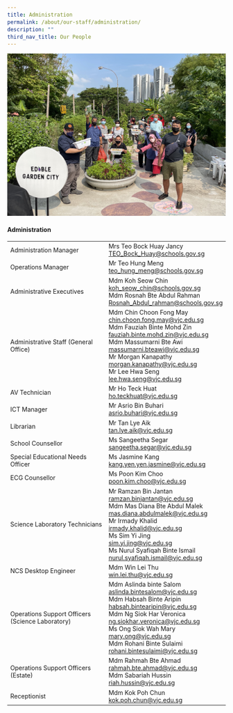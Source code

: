 ```yaml
---
title: Administration
permalink: /about/our-staff/administration/
description: ""
third_nav_title: Our People
---
```

![](/images/eas%20photo2022_2.jpg)
#### Administration



|  |  | 
| -------- | -------- |
|Administration Manager	|Mrs Teo Bock Huay Jancy<br>[TEO_Bock_Huay@schools.gov.sg](mailto:TEO_Bock_Huay@schools.gov.sg)|
|Operations Manager	|Mr Teo Hung Meng<br>[teo_hung_meng@schools.gov.sg](mailto:teo_hung_meng@schools.gov.sg)|
|Administrative Executives|	Mdm Koh Seow Chin<br>[koh_seow_chin@schools.gov.sg](mailto:koh_seow_chin@schools.gov.sg)<br>Mdm Rosnah Bte Abdul Rahman<br>[Rosnah_Abdul_rahman@schools.gov.sg](mailto:Rosnah_Abdul_rahman@schools.gov.sg)
|Administrative Staff (General Office)|	Mdm Chin Choon Fong May<br>[chin.choon.fong.may@vjc.edu.sg](mailto:chin.choon.fong.may@vjc.edu.sg)<br>	Mdm Fauziah Binte Mohd Zin<br>[fauziah.binte.mohd.zin@vjc.edu.sg](mailto:fauziah.binte.mohd.zin@vjc.edu.sg)<br>Mdm Massumarni Bte Awi<br>[massumarni.bteawi@vjc.edu.sg](mailto:massumarni.bteawi@vjc.edu.sg)<br>Mr Morgan Kanapathy<br>[morgan.kanapathy@vjc.edu.sg](mailto:morgan.kanapathy@vjc.edu.sg)<br>Mr Lee Hwa Seng<br>[lee.hwa.seng@vjc.edu.sg](mailto:lee.hwa.seng@vjc.edu.sg)|
|AV Technician|	Mr Ho Teck Huat<br>[ho.teckhuat@vjc.edu.sg](mailto:ho.teckhuat@vjc.edu.sg)|
|ICT Manager|	Mr Asrio Bin Buhari<br>[asrio.buhari@vjc.edu.sg](mailto:asrio.buhari@vjc.edu.sg)|
|Librarian|	Mr Tan Lye Aik<br>[tan.lye.aik@vjc.edu.sg](mailto:tan.lye.aik@vjc.edu.sg)|
|School Counsellor|	Ms Sangeetha Segar<br>[sangeetha.segar@vjc.edu.sg](mailto:sangeetha.segar@vjc.edu.sg)|
|Special Educational Needs Officer|	Ms Jasmine Kang<br>[kang.yen.yen.jasmine@vjc.edu.sg](mailto:kang.yen.yen.jasmine@vjc.edu.sg)|
|ECG Counsellor|	Ms Poon Kim Choo<br>[poon.kim.choo@vjc.edu.sg](mailto:poon.kim.choo@vjc.edu.sg)|
|Science Laboratory Technicians|	Mr Ramzan Bin Jantan<br>[ramzan.binjantan@vjc.edu.sg](mailto:ramzan.binjantan@vjc.edu.sg)<br>Mdm Mas Diana Bte Abdul Malek<br>[mas.diana.abdulmalek@vjc.edu.sg](mailto:mas.diana.abdulmalek@vjc.edu.sg)<br>Mr Irmady Khalid<br>[irmady.khalid@vjc.edu.sg](mailto:irmady.khalid@vjc.edu.sg)<br>Ms Sim Yi Jing<br>[sim.yi.jing@vjc.edu.sg](mailto:sim.yi.jing@vjc.edu.sg)<br>Ms Nurul Syafiqah Binte Ismail<br>[nurul.syafiqah.ismail@vjc.edu.sg](mailto:nurul.syafiqah.ismail@vjc.edu.sg)|
|NCS Desktop Engineer|	Mdm Win Lei Thu<br>[win.lei.thu@vjc.edu.sg](mailto:win.lei.thu@vjc.edu.sg)|
|Operations Support Officers (Science Laboratory)|	Mdm Aslinda binte Salom<br>[aslinda.bintesalom@vjc.edu.sg](mailto:aslinda.bintesalom@vjc.edu.sg)<br>Mdm Habsah Binte Aripin<br>[habsah.bintearipin@vjc.edu.sg](mailto:habsah.bintearipin@vjc.edu.sg)<br>Mdm Ng Siok Har Veronica<br>[ng.siokhar.veronica@vjc.edu.sg](mailto:ng.siokhar.veronica@vjc.edu.sg)<br>Ms Ong Siok Wah Mary<br>[mary.ong@vjc.edu.sg](mailto:mary.ong@vjc.edu.sg)<br>Mdm Rohani Binte Sulaimi<br>[rohani.bintesulaimi@vjc.edu.sg](mailto:rohani.bintesulaimi@vjc.edu.sg)|
|Operations Support Officers (Estate)|	Mdm Rahmah Bte Ahmad<br>[rahmah.bte.ahmad@vjc.edu.sg](mailto:rahmah.bte.ahmad@vjc.edu.sg)<br>Mdm Sabariah Hussin<br>[riah.hussin@vjc.edu.sg](mailto:riah.hussin@vjc.edu.sg)|
|Receptionist|	Mdm Kok Poh Chun<br>[kok.poh.chun@vjc.edu.sg](mailto:kok.poh.chun@vjc.edu.sg)|